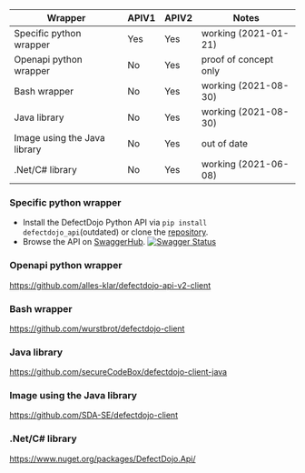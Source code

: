 | Wrapper                      | APIV1  | APIV2  | Notes                   |
| -----------------------------| -------|   ---- | ------------------------|
| Specific python wrapper      | Yes    | Yes    | working (2021-01-21)    |
| Openapi python wrapper       | No     | Yes    | proof of concept only   |
| Bash wrapper                 | No     | Yes    | working (2021-08-30)    |
| Java library                 | No     | Yes    | working (2021-08-30)    |
| Image using the Java library | No     | Yes    | out of date             |
| .Net/C# library              | No     | Yes    | working (2021-06-08)    |


### Specific python wrapper
* Install the DefectDojo Python API via `pip install defectdojo_api`(outdated) or clone
  the [repository](https://github.com/DefectDojo/defectdojo_api).
* Browse the API on
  [SwaggerHub](https://app.swaggerhub.com/apis/DefectDojo/defect-dojo_api_v_2/1.0.0).
  [![Swagger Status](http://online.swagger.io/validator?url=https://api.swaggerhub.com/apis/DefectDojo/defect-dojo_api_v_2/1.0.0)](https://app.swaggerhub.com/apis/DefectDojo/defect-dojo_api_v_2/1.0.0)

### Openapi python wrapper
https://github.com/alles-klar/defectdojo-api-v2-client

### Bash wrapper
https://github.com/wurstbrot/defectdojo-client

### Java library
https://github.com/secureCodeBox/defectdojo-client-java

### Image using the Java library
https://github.com/SDA-SE/defectdojo-client

### .Net/C# library
https://www.nuget.org/packages/DefectDojo.Api/
